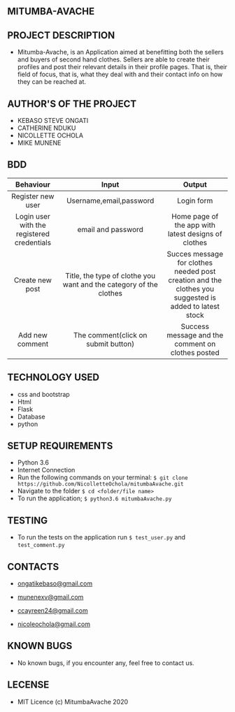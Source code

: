 ## MITUMBA-AVACHE

## PROJECT DESCRIPTION

- 
     Mitumba-Avache, is an Application aimed at benefitting both the sellers and buyers of second hand clothes.
     Sellers are able to create their profiles and post their relevant details in their profile pages.
     That is, their field of focus, that is, what they deal with and their contact info on how they can be reached at.

## AUTHOR'S OF THE PROJECT

- KEBASO STEVE ONGATI
- CATHERINE NDUKU
- NICOLLETTE OCHOLA
- MIKE MUNENE


## BDD 
| Behaviour     |  Input          | Output        |
| :-----------: |:---------------:| :-----------: |
|Register new user|Username,email,password|Login form|
|Login user with the registered credentials|email and password|Home page of the app with latest designs of clothes|
|Create new post|Title, the type of clothe you want and the category of the clothes|Succes message for clothes needed  post creation and the clothes you suggested is added to latest stock|
|Add new comment|The comment(click on submit button)|Success message and the comment on clothes posted|


## TECHNOLOGY USED

- css and bootstrap
- Html
- Flask 
- Database
- python

## SETUP REQUIREMENTS

- Python 3.6
- Internet Connection
- Run the following commands on your terminal:
`$ git clone https://github.com/NicolletteOchola/mitumbaAvache.git`
- Navigate to the folder
 `$ cd <folder/file name>`
- To run the application;
 `$ python3.6 mitumbaAvache.py`

## TESTING 

- To run the tests on the application run `$ test_user.py` and `test_comment.py` 

## CONTACTS 

- ongatikebaso@gmail.com

- munenexv@gmail.com 

- ccayreen24@gmail.com

- nicoleochola@gmail.com

## KNOWN BUGS

- No known bugs, if you encounter any, feel free to contact us.

## LECENSE

- MIT Licence (c) MitumbaAvache 2020

